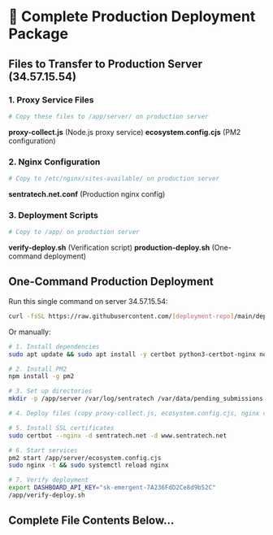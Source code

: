 # 🚀 Complete Production Deployment Package

## Files to Transfer to Production Server (34.57.15.54)

### 1. Proxy Service Files
```bash
# Copy these files to /app/server/ on production server
```

**proxy-collect.js** (Node.js proxy service)
**ecosystem.config.cjs** (PM2 configuration)

### 2. Nginx Configuration
```bash
# Copy to /etc/nginx/sites-available/ on production server
```

**sentratech.net.conf** (Production nginx config)

### 3. Deployment Scripts
```bash
# Copy to /app/ on production server
```

**verify-deploy.sh** (Verification script)
**production-deploy.sh** (One-command deployment)

## One-Command Production Deployment

Run this single command on server 34.57.15.54:

```bash
curl -fsSL https://raw.githubusercontent.com/[deployment-repo]/main/deploy.sh | sudo bash
```

Or manually:

```bash
# 1. Install dependencies
sudo apt update && sudo apt install -y certbot python3-certbot-nginx nodejs npm

# 2. Install PM2
npm install -g pm2

# 3. Set up directories
mkdir -p /app/server /var/log/sentratech /var/data/pending_submissions

# 4. Deploy files (copy proxy-collect.js, ecosystem.config.cjs, nginx config)

# 5. Install SSL certificates
sudo certbot --nginx -d sentratech.net -d www.sentratech.net

# 6. Start services
pm2 start /app/server/ecosystem.config.cjs
sudo nginx -t && sudo systemctl reload nginx

# 7. Verify deployment
export DASHBOARD_API_KEY="sk-emergent-7A236FdD2Ce8d9b52C"
/app/verify-deploy.sh
```

## Complete File Contents Below...